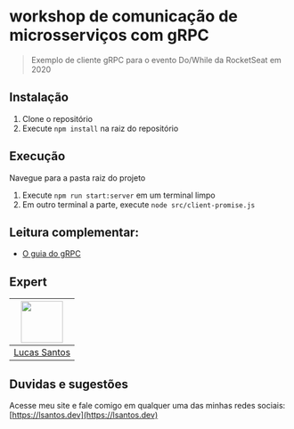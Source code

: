 # workshop de comunicação de microsserviços com gRPC

> Exemplo de cliente gRPC para o evento Do/While da RocketSeat em 2020

## Instalação

1. Clone o repositório
2. Execute `npm install` na raiz do repositório

## Execução

Navegue para a pasta raiz do projeto

1. Execute `npm run start:server` em um terminal limpo
2. Em outro terminal a parte, execute `node src/client-promise.js`

## Leitura complementar:

- [O guia do gRPC](https://blog.lsantos.dev/guia-grpc-1/)

## Expert

| [<img src="https://github.com/khaosdoctor.png" width="75px;"/>][1] |
| :-: |
|[Lucas Santos][1]|

[1]: https://lsantos.dev

## Duvidas e sugestões

Acesse meu site e fale comigo em qualquer uma das minhas redes sociais: [https://lsantos.dev](https://lsantos.dev)
